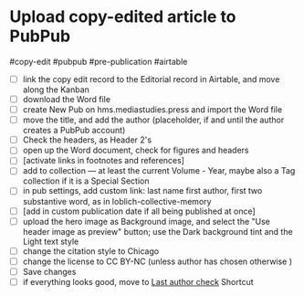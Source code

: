 # Upload copy-edited article to PubPub

#copy-edit #pubpub #pre-publication #airtable

- [ ] link the copy edit record to the Editorial record in Airtable, and move along the Kanban
- [ ] download the Word file
- [ ] create New Pub on hms.mediastudies.press and import the Word file
- [ ] move the title, and add the author (placeholder, if and until the author creates a PubPub account)
- [ ] Check the headers, as Header 2's
- [ ] open up the Word document, check for figures and headers
- [ ] [activate links in footnotes and references]
- [ ] add to collection — at least the current Volume - Year, maybe also a Tag collection if it is a Special Section
- [ ] in pub settings, add custom link: last name first author, first two substantive word, as in loblich-collective-memory
- [ ] [add in custom publication date if all being published at once]
- [ ] upload the hero image as Background image, and select the "Use header image as preview" button; use the Dark background tint and the Light text style
- [ ] change the citation style to Chicago 
- [ ] change the license to CC BY-NC (unless author has chosen otherwise )
- [ ] Save changes
- [ ] if everything looks good, move to [Last author check](shortcuts://run-shortcut?name=Last%20author%20check) Shortcut 